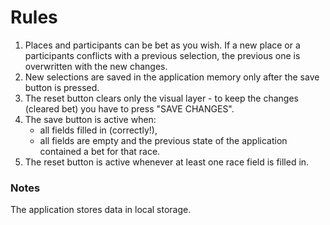 # Rules 

1. Places and participants can be bet as you wish. If a new place or a participants conflicts with a previous selection, the previous one is overwritten with the new changes. 
2. New selections are saved in the application memory only after the save button is pressed. 
3. The reset button clears only the visual layer - to keep the changes (cleared bet) you have to press "SAVE CHANGES". 
4. The save button is active when:
    - all fields filled in (correctly!),
    - all fields are empty and the previous state of the application contained a bet for that race.
5. The reset button is active whenever at least one race field is filled in. 

### Notes 
The application stores data in local storage.